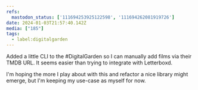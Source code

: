 ```yaml
---
refs:
  mastodon_status: ['111694253925122598', '111694262081919726']
date: 2024-01-03T21:57:40.142Z
media: ["185"]
tags:
  - label:digitalgarden
---
```


Added a little CLI to the #DigitalGarden so I can manually add films via their TMDB URL. It seems easier than trying to integrate with Letterboxd.

I'm hoping the more I play about with this and refactor a nice library might emerge, but I'm keeping my use-case as myself for now.
